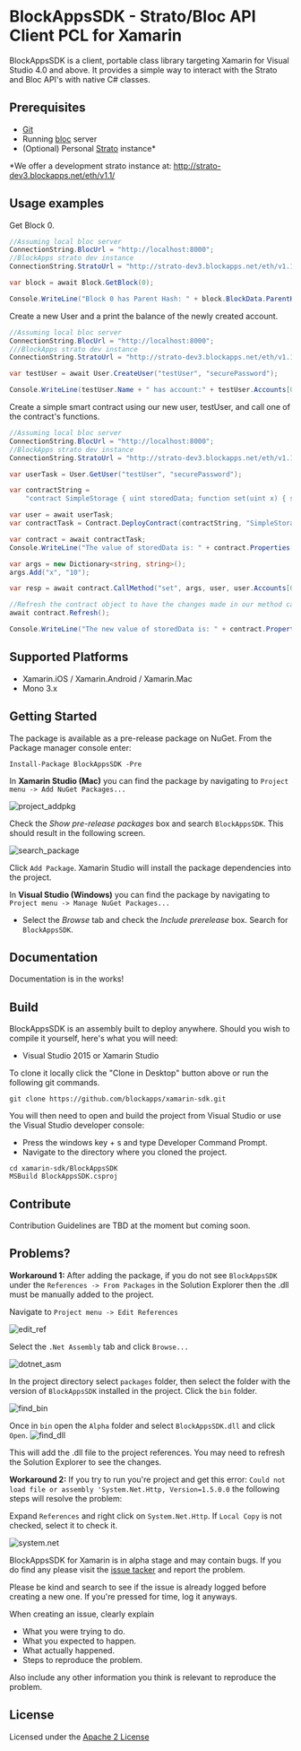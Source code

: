 # BlockAppsSDK - Strato/Bloc API Client PCL for Xamarin


BlockAppsSDK is a client, portable class library targeting Xamarin for Visual Studio 4.0 and above. It provides a simple
way to interact with the Strato and Bloc API's with native C# classes.

## Prerequisites
  * [Git](https://git-scm.com/)
  * Running [bloc](https://github.com/blockapps/bloc) server
  * (Optional) Personal [Strato](https://azure.microsoft.com/en-us/marketplace/partners/consensys/blockapps-strato/) instance*

  \*We offer a development strato instance at: http://strato-dev3.blockapps.net/eth/v1.1/
## Usage examples

Get Block 0.
```c#
//Assuming local bloc server
ConnectionString.BlocUrl = "http://localhost:8000";
//BlockApps strato dev instance
ConnectionString.StratoUrl = "http://strato-dev3.blockapps.net/eth/v1.1/";

var block = await Block.GetBlock(0);

Console.WriteLine("Block 0 has Parent Hash: " + block.BlockData.ParentHash);
```


Create a new User and a print the balance of the newly created account.

```c#
//Assuming local bloc server
ConnectionString.BlocUrl = "http://localhost:8000";
///BlockApps strato dev instance
ConnectionString.StratoUrl = "http://strato-dev3.blockapps.net/eth/v1.1/";

var testUser = await User.CreateUser("testUser", "securePassword");

Console.WriteLine(testUser.Name + " has account:" + testUser.Accounts[0].Address + " with balance: " + testUser.Accounts[0].Balance);
```

Create a simple smart contract using our new user, testUser, and call
one of the contract's functions.

```c#
//Assuming local bloc server
ConnectionString.BlocUrl = "http://localhost:8000";
//BlockApps strato dev instance
ConnectionString.StratoUrl = "http://strato-dev3.blockapps.net/eth/v1.1/";

var userTask = User.GetUser("testUser", "securePassword");

var contractString =
    "contract SimpleStorage { uint storedData; function set(uint x) { storedData = x; } function get() returns (uint retVal) { return storedData; } }";

var user = await userTask;
var contractTask = Contract.DeployContract(contractString, "SimpleStorage", user, user.Accounts[0]);

var contract = await contractTask;
Console.WriteLine("The value of storedData is: " + contract.Properties["storedData"]);

var args = new Dictionary<string, string>();
args.Add("x", "10");

var resp = await contract.CallMethod("set", args, user, user.Accounts[0].Address, 1);

//Refresh the contract object to have the changes made in our method call
await contract.Refresh();

Console.WriteLine("The new value of storedData is: " + contract.Properties["storedData"]);
```
## Supported Platforms

* Xamarin.iOS / Xamarin.Android / Xamarin.Mac
* Mono 3.x

## Getting Started

The package is available as a pre-release package on NuGet. From the Package
manager console enter:

```
Install-Package BlockAppsSDK -Pre
```

In **Xamarin Studio (Mac)** you can find the package by navigating to `Project menu -> Add
NuGet Packages...`

![project_addpkg](https://github.com/blockapps/xamarin-sdk/blob/master/images/project_addpkg.png?raw=true)

Check the *Show pre-release packages* box and search `BlockAppsSDK`. This should
result in the following screen.

![search_package](https://github.com/blockapps/xamarin-sdk/blob/master/images/add_pkg.png?raw=true)

Click `Add Package`. Xamarin Studio will install the package dependencies into the project.

In **Visual Studio (Windows)** you can find the package by navigating to `Project menu -> Manage
NuGet Packages...`
* Select the *Browse* tab and check the *Include prerelease* box. Search for `BlockAppsSDK`.

## Documentation

Documentation is in the works!

## Build

BlockAppsSDK is an assembly built to deploy anywhere. Should you
wish to compile it yourself, here's what you will need:

* Visual Studio 2015 or Xamarin Studio

To clone it locally click the "Clone in Desktop" button above or run the
following git commands.

```
git clone https://github.com/blockapps/xamarin-sdk.git

```

You will then need to open and build the project from Visual Studio
or use the Visual Studio developer console:

  * Press the windows key + s and type Developer Command Prompt.
  * Navigate to the directory where you cloned the project.
```
cd xamarin-sdk/BlockAppsSDK
MSBuild BlockAppsSDK.csproj
```

## Contribute

Contribution Guidelines are TBD at the moment but coming soon.

## Problems?
**Workaround 1:** After adding the package, if you do not see `BlockAppsSDK` under the `References -> From Packages` in the Solution Explorer
then the .dll must be manually added to the project.

Navigate to  `Project menu -> Edit References`

![edit_ref](https://github.com/blockapps/xamarin-sdk/blob/master/images/edit_ref.png?raw=true)

Select the `.Net Assembly` tab and click `Browse...`

![dotnet_asm](https://github.com/blockapps/xamarin-sdk/blob/master/images/dotnet_assembly.png?raw=true)

In the project directory select `packages` folder, then select the folder with the version of `BlockAppsSDK`
installed in the project. Click the `bin` folder.

![find_bin](https://github.com/blockapps/xamarin-sdk/blob/master/images/bin_location.png?raw=true)

Once in `bin` open the `Alpha` folder and select `BlockAppsSDK.dll` and click `Open`.
![find_dll](https://github.com/blockapps/xamarin-sdk/blob/master/images/dll_location.png?raw=true)

This will add the .dll file to the project references.
You may need to refresh the Solution Explorer to see the changes.

**Workaround 2:** If you try to run you're project and get this error:
`Could not load file or assembly 'System.Net.Http, Version=1.5.0.0` the following steps
will resolve the problem:

Expand `References` and right click on `System.Net.Http`. If `Local Copy` is not
checked, select it to check it.

![system.net](https://github.com/blockapps/xamarin-sdk/blob/master/images/systemnethttp.png?raw=true)


BlockAppsSDK for Xamarin is in alpha stage and may contain bugs. If you do find
any please visit the
[issue tacker](https://github.com/blockapps/xamarin-sdk/issues) and
report the problem.

Please be kind and search to see if the issue is already logged before creating
a new one. If you're pressed for time, log it anyways.

When creating an issue, clearly explain

* What you were trying to do.
* What you expected to happen.
* What actually happened.
* Steps to reproduce the problem.

Also include any other information you think is relevant to reproduce the
problem.

## License



Licensed under the [Apache 2
License](http://www.apache.org/licenses/LICENSE-2.0)
